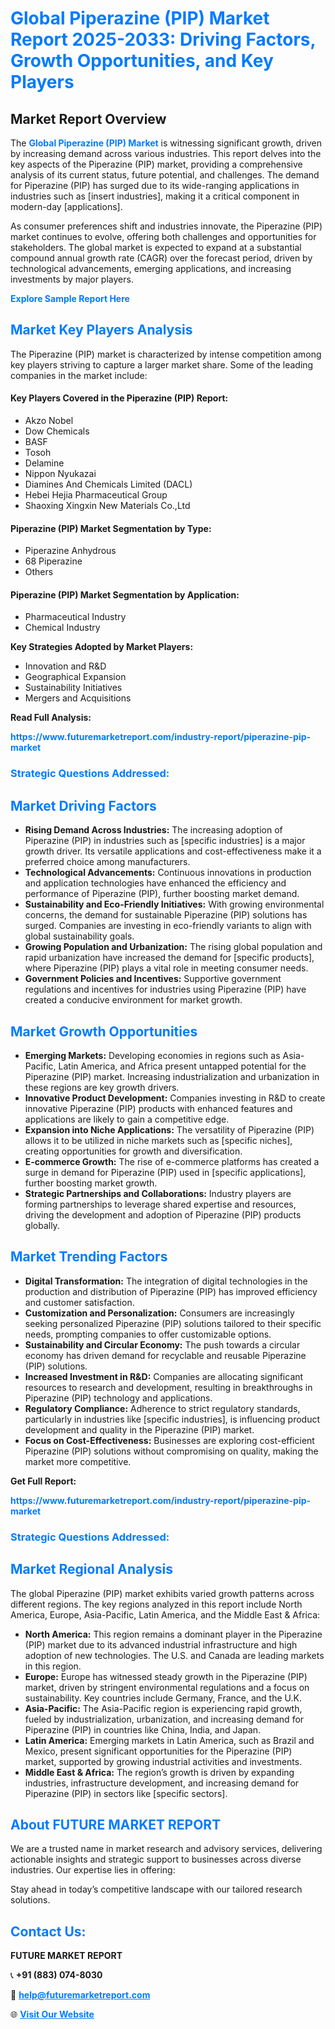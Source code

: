 <h1 style="color: #007BFF;">Global Piperazine (PIP) Market Report 2025-2033: Driving Factors, Growth Opportunities, and Key Players</h1>

<section id="overview">
<h2>Market Report Overview</h2>
<p>The <a href="https://www.futuremarketreport.com/industry-report/piperazine-pip-market" style="color: #007BFF; text-decoration: none;"><strong>Global Piperazine (PIP) Market</strong></a> is witnessing significant growth, driven by increasing demand across various industries. This report delves into the key aspects of the Piperazine (PIP) market, providing a comprehensive analysis of its current status, future potential, and challenges. The demand for Piperazine (PIP) has surged due to its wide-ranging applications in industries such as [insert industries], making it a critical component in modern-day [applications].</p>
<p>As consumer preferences shift and industries innovate, the Piperazine (PIP) market continues to evolve, offering both challenges and opportunities for stakeholders. The global market is expected to expand at a substantial compound annual growth rate (CAGR) over the forecast period, driven by technological advancements, emerging applications, and increasing investments by major players.</p>
</section>

<section id="overview">
<p><a href="https://www.futuremarketreport.com/request-sample/reportId=27459" style="color: #007BFF; text-decoration: none;"><strong>Explore Sample Report Here</strong></a></p>
</section>

<section id="key-players">
<h2 style="color: #007BFF;">Market Key Players Analysis</h2>
<p>The Piperazine (PIP) market is characterized by intense competition among key players striving to capture a larger market share. Some of the leading companies in the market include:</p>
<h4>Key Players Covered in the Piperazine (PIP) Report:</h4>
<ul><li>Akzo Nobel</li><li>Dow Chemicals</li><li>BASF</li><li>Tosoh</li><li>Delamine</li><li>Nippon Nyukazai</li><li>Diamines And Chemicals Limited (DACL)</li><li>Hebei Hejia Pharmaceutical Group</li><li>Shaoxing Xingxin New Materials Co.,Ltd</li></ul>
<h4>Piperazine (PIP) Market Segmentation by Type:</h4>
<ul><li>Piperazine Anhydrous</li><li>68 Piperazine</li><li>Others</li></ul>

<h4>Piperazine (PIP) Market Segmentation by Application:</h4>
<ul><li>Pharmaceutical Industry</li><li>Chemical Industry</li></ul>
<p><strong>Key Strategies Adopted by Market Players:</strong></p>
<ul>
<li>Innovation and R&D</li>
<li>Geographical Expansion</li>
<li>Sustainability Initiatives</li>
<li>Mergers and Acquisitions</li>
</ul>
</section>

<section>
<p><strong>Read Full Analysis: </strong></p><a href="https://www.futuremarketreport.com/industry-report/piperazine-pip-market" style="color: #007BFF; text-decoration: none;"><strong>https://www.futuremarketreport.com/industry-report/piperazine-pip-market</strong></a>
<h3 style="color: #007BFF;">Strategic Questions Addressed:</h3>
</section>

<section id="driving-factors">
<h2 style="color: #007BFF;">Market Driving Factors</h2>
<ul>
<li><strong>Rising Demand Across Industries:</strong> The increasing adoption of Piperazine (PIP) in industries such as [specific industries] is a major growth driver. Its versatile applications and cost-effectiveness make it a preferred choice among manufacturers.</li>
<li><strong>Technological Advancements:</strong> Continuous innovations in production and application technologies have enhanced the efficiency and performance of Piperazine (PIP), further boosting market demand.</li>
<li><strong>Sustainability and Eco-Friendly Initiatives:</strong> With growing environmental concerns, the demand for sustainable Piperazine (PIP) solutions has surged. Companies are investing in eco-friendly variants to align with global sustainability goals.</li>
<li><strong>Growing Population and Urbanization:</strong> The rising global population and rapid urbanization have increased the demand for [specific products], where Piperazine (PIP) plays a vital role in meeting consumer needs.</li>
<li><strong>Government Policies and Incentives:</strong> Supportive government regulations and incentives for industries using Piperazine (PIP) have created a conducive environment for market growth.</li>
</ul>
</section>

<section id="growth-opportunities">
<h2 style="color: #007BFF;">Market Growth Opportunities</h2>
<ul>
<li><strong>Emerging Markets:</strong> Developing economies in regions such as Asia-Pacific, Latin America, and Africa present untapped potential for the Piperazine (PIP) market. Increasing industrialization and urbanization in these regions are key growth drivers.</li>
<li><strong>Innovative Product Development:</strong> Companies investing in R&D to create innovative Piperazine (PIP) products with enhanced features and applications are likely to gain a competitive edge.</li>
<li><strong>Expansion into Niche Applications:</strong> The versatility of Piperazine (PIP) allows it to be utilized in niche markets such as [specific niches], creating opportunities for growth and diversification.</li>
<li><strong>E-commerce Growth:</strong> The rise of e-commerce platforms has created a surge in demand for Piperazine (PIP) used in [specific applications], further boosting market growth.</li>
<li><strong>Strategic Partnerships and Collaborations:</strong> Industry players are forming partnerships to leverage shared expertise and resources, driving the development and adoption of Piperazine (PIP) products globally.</li>
</ul>
</section>

<section id="trending-factors">
<h2 style="color: #007BFF;">Market Trending Factors</h2>
<ul>
<li><strong>Digital Transformation:</strong> The integration of digital technologies in the production and distribution of Piperazine (PIP) has improved efficiency and customer satisfaction.</li>
<li><strong>Customization and Personalization:</strong> Consumers are increasingly seeking personalized Piperazine (PIP) solutions tailored to their specific needs, prompting companies to offer customizable options.</li>
<li><strong>Sustainability and Circular Economy:</strong> The push towards a circular economy has driven demand for recyclable and reusable Piperazine (PIP) solutions.</li>
<li><strong>Increased Investment in R&D:</strong> Companies are allocating significant resources to research and development, resulting in breakthroughs in Piperazine (PIP) technology and applications.</li>
<li><strong>Regulatory Compliance:</strong> Adherence to strict regulatory standards, particularly in industries like [specific industries], is influencing product development and quality in the Piperazine (PIP) market.</li>
<li><strong>Focus on Cost-Effectiveness:</strong> Businesses are exploring cost-efficient Piperazine (PIP) solutions without compromising on quality, making the market more competitive.</li>
</ul>
</section>

<section>
<p><strong>Get Full Report: </strong></p><a href="https://www.futuremarketreport.com/industry-report/piperazine-pip-market" style="color: #007BFF; text-decoration: none;"><strong>https://www.futuremarketreport.com/industry-report/piperazine-pip-market</strong></a>
<h3 style="color: #007BFF;">Strategic Questions Addressed:</h3>
</section>


<section id="regional-analysis">
<h2 style="color: #007BFF;">Market Regional Analysis</h2>
<p>The global Piperazine (PIP) market exhibits varied growth patterns across different regions. The key regions analyzed in this report include North America, Europe, Asia-Pacific, Latin America, and the Middle East & Africa:</p>
<ul>
<li><strong>North America:</strong> This region remains a dominant player in the Piperazine (PIP) market due to its advanced industrial infrastructure and high adoption of new technologies. The U.S. and Canada are leading markets in this region.</li>
<li><strong>Europe:</strong> Europe has witnessed steady growth in the Piperazine (PIP) market, driven by stringent environmental regulations and a focus on sustainability. Key countries include Germany, France, and the U.K.</li>
<li><strong>Asia-Pacific:</strong> The Asia-Pacific region is experiencing rapid growth, fueled by industrialization, urbanization, and increasing demand for Piperazine (PIP) in countries like China, India, and Japan.</li>
<li><strong>Latin America:</strong> Emerging markets in Latin America, such as Brazil and Mexico, present significant opportunities for the Piperazine (PIP) market, supported by growing industrial activities and investments.</li>
<li><strong>Middle East & Africa:</strong> The region’s growth is driven by expanding industries, infrastructure development, and increasing demand for Piperazine (PIP) in sectors like [specific sectors].</li>
</ul>
</section>

<footer>
<h2 style="color: #007BFF;">About FUTURE MARKET REPORT</h2>
<p>We are a trusted name in market research and advisory services, delivering actionable insights and strategic support to businesses across diverse industries. Our expertise lies in offering:</p>

<p>Stay ahead in today’s competitive landscape with our tailored research solutions.</p>

<h2 style="color: #007BFF;">Contact Us:</h2>
<p><strong>FUTURE MARKET REPORT</strong></p>
<p>📞 <strong>+91 (883) 074-8030</strong></p>
<p>📧 <strong><a href="mailto:help@futuremarketreport.com" style="color: #007BFF;">help@futuremarketreport.com</a></strong></p>
<p>🌐 <strong><a href="https://www.futuremarketreport.com/" style="color: #007BFF;">Visit Our Website</a></strong></p>
</footer>